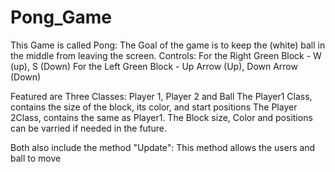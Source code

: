 # Pong_Game
This Game is called Pong: 
The Goal of the game is to keep the (white) ball in the middle from leaving the screen. 
Controls: 
    For the Right Green Block - W (up), S (Down)
    For the Left Green Block - Up Arrow (Up), Down Arrow (Down)

Featured are Three Classes: Player 1, Player 2 and Ball
The Player1 Class, contains the size of the block, its color, and start positions
The Player 2Class, contains the same as Player1. The Block size, Color and positions can be varried if needed in the future.

Both also include the method "Update":
  This method allows the users and ball to move
  
